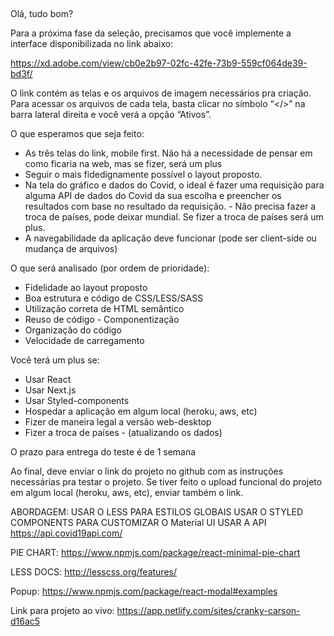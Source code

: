 ##

Olá, tudo bom?

Para a próxima fase da seleção, precisamos que você implemente a interface disponibilizada no link abaixo:

https://xd.adobe.com/view/cb0e2b97-02fc-42fe-73b9-559cf064de39-bd3f/

O link contém as telas e os arquivos de imagem necessários pra criação.
Para acessar os arquivos de cada tela, basta clicar no símbolo “</>” na barra lateral direita e você verá a opção “Ativos”.

O que esperamos que seja feito:

- As três telas do link, mobile first. Não há a necessidade de pensar em como ficaria na web, mas se fizer, será um plus
- Seguir o mais fidedignamente possível o layout proposto.
- Na tela do gráfico e dados do Covid, o ideal é fazer uma requisição para alguma API de dados do Covid da sua escolha e preencher os resultados com base no resultado da requisição. - Não precisa fazer a troca de países, pode deixar mundial. Se fizer a troca de países será um plus.
- A navegabilidade da aplicação deve funcionar (pode ser client-side ou mudança de arquivos)

O que será analisado (por ordem de prioridade):

- Fidelidade ao layout proposto
- Boa estrutura e código de CSS/LESS/SASS
- Utilização correta de HTML semântico
- Reuso de código - Componentização
- Organização do código
- Velocidade de carregamento

Você terá um plus se:

- Usar React
- Usar Next.js
- Usar Styled-components
- Hospedar a aplicação em algum local (heroku, aws, etc)
- Fizer de maneira legal a versão web-desktop
- Fizer a troca de países - (atualizando os dados)

O prazo para entrega do teste é de 1 semana

Ao final, deve enviar o link do projeto no github com as instruções necessárias pra testar o projeto.
Se tiver feito o upload funcional do projeto em algum local (heroku, aws, etc), enviar também o link.

ABORDAGEM:
USAR O LESS PARA ESTILOS GLOBAIS
USAR O STYLED COMPONENTS PARA CUSTOMIZAR O Material UI
USAR A API
https://api.covid19api.com/

PIE CHART:
https://www.npmjs.com/package/react-minimal-pie-chart

LESS DOCS:
http://lesscss.org/features/

Popup:
https://www.npmjs.com/package/react-modal#examples

Link para projeto ao vivo:
https://app.netlify.com/sites/cranky-carson-d16ac5
